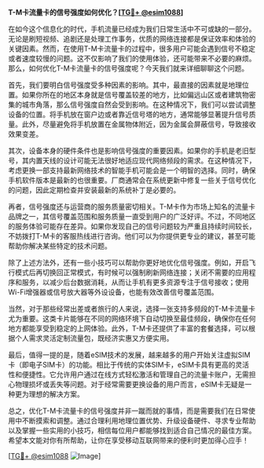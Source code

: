 **T-M卡流量卡的信号强度如何优化？[[TG💪+ @esim1088](https://t.me/s/esim1088)]**

在如今这个信息化的时代，手机流量已经成为我们日常生活中不可或缺的一部分。无论是刷短视频、追剧还是处理工作事务，优质的网络连接都是保证效率和体验的关键因素。然而，在使用T-M卡流量卡的过程中，很多用户可能会遇到信号不稳定或者速度较慢的问题。这不仅影响了我们的使用体验，还可能带来不必要的麻烦。那么，如何优化T-M卡流量卡的信号强度呢？今天我们就来详细聊聊这个问题。

首先，我们要明白信号强度受多种因素的影响。其中，最直接的因素就是地理位置。如果你所在的地区本身就是信号覆盖较差的地方，比如偏远山区或者建筑物密集的城市角落，那么信号强度自然会受到影响。在这种情况下，我们可以尝试调整设备的位置。将手机放在窗户边或者靠近信号塔的地方，通常能够显著提升信号质量。此外，尽量避免将手机放置在金属物体附近，因为金属会屏蔽信号，导致接收效果变差。

其次，设备本身的硬件条件也是影响信号强度的重要因素。如果你的手机是老旧型号，其内置天线的设计可能无法很好地适应现代网络频段的需求。在这种情况下，考虑更换一部支持最新网络技术的智能手机可能会是一个明智的选择。同时，确保手机软件版本是最新的也很重要。厂商通常会在系统更新中修复一些关于信号优化的问题，因此定期检查并安装最新的系统补丁是必要的。

再者，信号强度还与运营商的服务质量密切相关。T-M卡作为市场上知名的流量卡品牌之一，其信号覆盖范围和服务质量一直受到用户的广泛好评。不过，不同地区的服务体验可能存在差异。如果你发现自己的信号问题较为严重且持续时间较长，不妨拨打T-M卡的客服热线进行咨询。他们可以为你提供更专业的建议，甚至可能帮助你解决某些特定的技术问题。

除了上述方法外，还有一些小技巧可以帮助你更好地优化信号强度。例如，开启飞行模式后再切换回正常模式，有时候可以强制刷新网络连接；关闭不需要的应用程序和服务，以减少后台数据消耗，从而让手机有更多资源专注于信号接收；使用Wi-Fi增强器或信号放大器等外设设备，也能有效改善信号覆盖范围。

当然，对于那些经常出差或者旅行的人来说，选择一张支持多频段的T-M卡流量卡尤为重要。这类卡片能够在不同的网络环境下自动切换至最佳频段，确保你在任何地方都能享受到稳定的上网体验。此外，T-M卡还提供了丰富的套餐选择，可以根据个人需求灵活定制流量包，既经济实惠又方便实用。

最后，值得一提的是，随着eSIM技术的发展，越来越多的用户开始关注虚拟SIM卡（即电子SIM卡）的功能。相比于传统的实体SIM卡，eSIM卡具有更高的灵活性和便捷性。它允许用户通过在线方式轻松激活和管理自己的流量卡账户，无需担心物理损坏或丢失等问题。对于经常需要更换设备的用户而言，eSIM卡无疑是一种更为理想的解决方案。

总之，优化T-M卡流量卡的信号强度并非一蹴而就的事情，而是需要我们在日常使用中不断摸索和调整。通过合理利用地理位置优势、升级设备硬件、寻求专业帮助以及掌握一些实用的小技巧，相信每位用户都能够找到适合自己情况的最佳方案。希望本文能对你有所帮助，让你在享受移动互联网带来的便利时更加得心应手！

[[TG💪+ @esim1088](https://t.me/s/esim1088) ![Image](https://i.postimg.cc/4NQfJmqS/Snipaste-2025-05-13-00-14-12.png)]